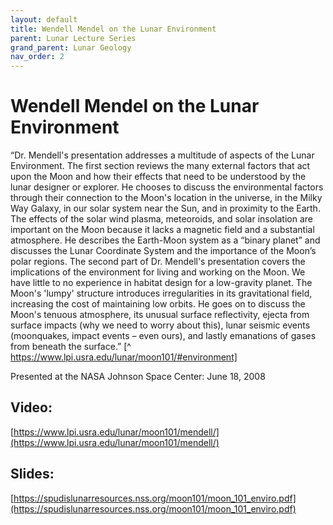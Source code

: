 ```yaml
---
layout: default
title: Wendell Mendel on the Lunar Environment
parent: Lunar Lecture Series
grand_parent: Lunar Geology
nav_order: 2
---
```


# Wendell Mendel on the Lunar Environment
“Dr. Mendell's presentation addresses a multitude of aspects of the Lunar Environment. The first section reviews the many external factors that act upon the Moon and how their effects that need to be understood by the lunar designer or explorer. He chooses to discuss the environmental factors through their connection to the Moon's location in the universe, in the Milky Way Galaxy, in our solar system near the Sun, and in proximity to the Earth. The effects of the solar wind plasma, meteoroids, and solar insolation are important on the Moon because it lacks a magnetic field and a substantial atmosphere. He describes the Earth-Moon system as a “binary planet” and discusses the Lunar Coordinate System and the importance of the Moon’s polar regions. The second part of Dr. Mendell's presentation covers the implications of the environment for living and working on the Moon. We have little to no experience in habitat design for a low-gravity planet. The Moon's 'lumpy' structure introduces irregularities in its gravitational field, increasing the cost of maintaining low orbits. He goes on to discuss the Moon's tenuous atmosphere, its unusual surface reflectivity, ejecta from surface impacts (why we need to worry about this), lunar seismic events (moonquakes, impact events – even ours), and lastly emanations of gases from beneath the surface.” [^ https://www.lpi.usra.edu/lunar/moon101/#environment]

Presented at the NASA Johnson Space Center: June 18, 2008

## Video:

[https://www.lpi.usra.edu/lunar/moon101/mendell/](https://www.lpi.usra.edu/lunar/moon101/mendell/)

## Slides:

[https://spudislunarresources.nss.org/moon101/moon_101_enviro.pdf](https://spudislunarresources.nss.org/moon101/moon_101_enviro.pdf)

